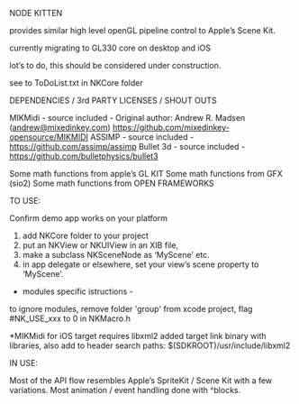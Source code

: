 NODE KITTEN

provides similar high level openGL pipeline control to Apple’s Scene Kit.

currently migrating to GL330 core on desktop and iOS

lot’s to do, this should be considered under construction.

see to ToDoList.txt in NKCore folder

DEPENDENCIES / 3rd PARTY LICENSES / SHOUT OUTS

MIKMidi - source included - Original author: Andrew R. Madsen (andrew@mixedinkey.com) https://github.com/mixedinkey-opensource/MIKMIDI
ASSIMP - source included - https://github.com/assimp/assimp
Bullet 3d - source included - https://github.com/bulletphysics/bullet3

Some math functions from apple’s GL KIT
Some math functions from GFX (sio2)
Some math functions from OPEN FRAMEWORKS

TO USE:

Confirm demo app works on your platform

1. add NKCore folder to your project
2. put an NKView or NKUIView in an XIB file, 
3. make a subclass NKSceneNode as ‘MyScene’ etc. 
4. in app delegate or elsewhere, set your view’s scene property to ‘MyScene’.

- modules specific istructions -

to ignore modules, remove folder 'group' from xcode project, flag #NK_USE_xxx to 0 in NKMacro.h

*MIKMidi for iOS target requires libxml2 added target link binary with libraries, also add to header search paths: $(SDKROOT)/usr/include/libxml2

IN USE:

Most of the API flow resembles Apple’s SpriteKit / Scene Kit with a few variations. Most animation / event handling done with ^blocks.